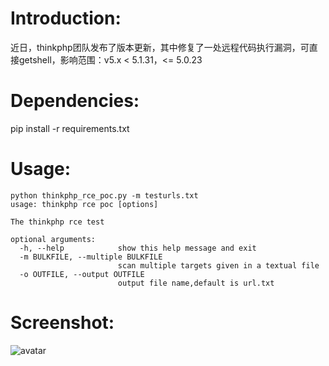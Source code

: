# Introduction:
近日，thinkphp团队发布了版本更新，其中修复了一处远程代码执行漏洞，可直接getshell，影响范围：v5.x < 5.1.31，<= 5.0.23
# Dependencies:
pip install -r requirements.txt
# Usage:
```
python thinkphp_rce_poc.py -m testurls.txt
usage: thinkphp rce poc [options]

The thinkphp rce test

optional arguments:
  -h, --help            show this help message and exit
  -m BULKFILE, --multiple BULKFILE
                        scan multiple targets given in a textual file
  -o OUTFILE, --output OUTFILE
                        output file name,default is url.txt
```
# Screenshot:
![avatar](https://github.com/heroanswer/thinkphp_rce_poc/blob/master/screenshot.png)
